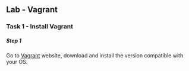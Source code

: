 ## Lab - Vagrant

### Task 1 - Install Vagrant

##### Step 1

Go to [Vagrant](https://www.vagrantup.com/downloads.html) website, download and install the version compatible with your OS.